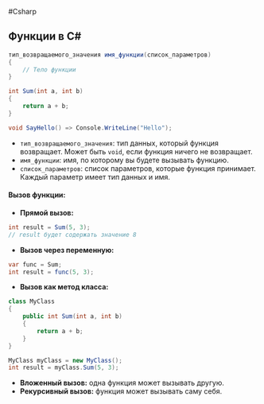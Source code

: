 #Csharp

## Функции в C#

```csharp
тип_возвращаемого_значения имя_функции(список_параметров)
{
    // Тело функции
}

int Sum(int a, int b)
{
    return a + b;
}

void SayHello() => Console.WriteLine("Hello");
```
- `тип_возвращаемого_значения`: тип данных, который функция возвращает. Может быть `void`, если функция ничего не возвращает.
- `имя_функции`: имя, по которому вы будете вызывать функцию.
- `список_параметров`: список параметров, которые функция принимает. Каждый параметр имеет тип данных и имя.


#### Вызов функции:

- **Прямой вызов:** 
```csharp
int result = Sum(5, 3);
// result будет содержать значение 8
```

- **Вызов через переменную:**
```csharp
var func = Sum;
int result = func(5, 3);
```

- **Вызов как метод класса:**
```csharp
class MyClass
{
    public int Sum(int a, int b)
    {
        return a + b;
    }
}

MyClass myClass = new MyClass();
int result = myClass.Sum(5, 3);
```

- **Вложенный вызов:** одна функция может вызывать другую.
- **Рекурсивный вызов:** функция может вызывать саму себя.